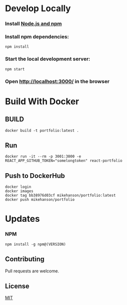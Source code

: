 # Develop Locally

### Install [Node.js and npm](https://nodejs.org/en/)

### Install npm dependencies:

```
npm install
```

### Start the local development server:

```
npm start
```

### Open [http://localhost:3000/](http://localhost:3000/) in the browser

# Build With Docker

## BUILD

```
docker build -t portfolio:latest .
```

## Run

```
docker run -it --rm -p 3001:3000 -e REACT_APP_GITHUB_TOKEN="somelongtoken" react-portfolio
```

## Push to DockerHub

```
docker login
docker images
docker tag bb38976d03cf mikehanson/portfolio:latest
docker push mikehanson/portfolio
```

# Updates

### NPM

```
npm install -g npm@(VERSION)
```

## Contributing

Pull requests are welcome.

## License

[MIT](https://choosealicense.com/licenses/mit/)